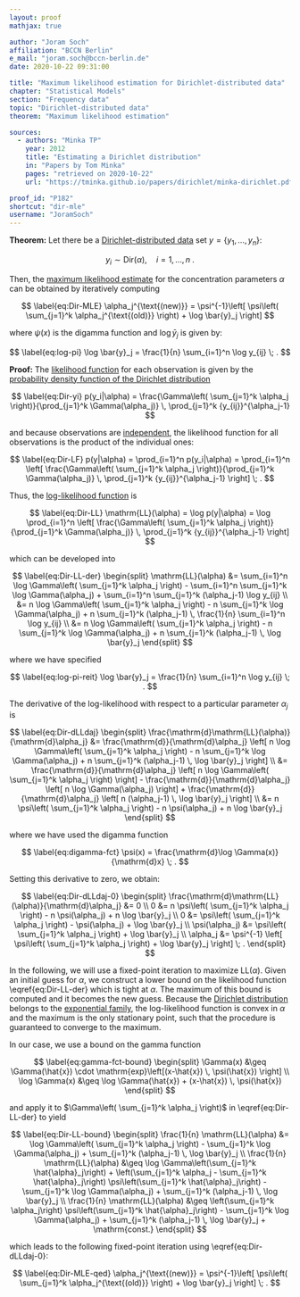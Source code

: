 ```yaml
---
layout: proof
mathjax: true

author: "Joram Soch"
affiliation: "BCCN Berlin"
e_mail: "joram.soch@bccn-berlin.de"
date: 2020-10-22 09:31:00

title: "Maximum likelihood estimation for Dirichlet-distributed data"
chapter: "Statistical Models"
section: "Frequency data"
topic: "Dirichlet-distributed data"
theorem: "Maximum likelihood estimation"

sources:
  - authors: "Minka TP"
    year: 2012
    title: "Estimating a Dirichlet distribution"
    in: "Papers by Tom Minka"
    pages: "retrieved on 2020-10-22"
    url: "https://tminka.github.io/papers/dirichlet/minka-dirichlet.pdf"

proof_id: "P182"
shortcut: "dir-mle"
username: "JoramSoch"
---
```



**Theorem:** Let there be a [Dirichlet-distributed data](/D/dir-data) set $y = \left\lbrace y_1, \ldots, y_n \right\rbrace$:

$$ \label{eq:Dir}
y_i \sim \mathrm{Dir}(\alpha), \quad i = 1, \ldots, n \; .
$$

Then, the [maximum likelihood estimate](/D/mle) for the concentration parameters $\alpha$ can be obtained by iteratively computing

$$ \label{eq:Dir-MLE}
\alpha_j^{\text{(new)}} = \psi^{-1}\left[ \psi\left( \sum_{j=1}^k \alpha_j^{\text{(old)}} \right) + \log \bar{y}_j \right]
$$

where $\psi(x)$ is the digamma function and $\log \bar{y}_j$ is given by:

$$ \label{eq:log-pi}
\log \bar{y}_j = \frac{1}{n} \sum_{i=1}^n \log y_{ij} \; .
$$


**Proof:** The [likelihood function](/D/lf) for each observation is given by the [probability density function of the Dirichlet distribution](/P/dir-pdf)

$$ \label{eq:Dir-yi}
p(y_i|\alpha) = \frac{\Gamma\left( \sum_{j=1}^k \alpha_j \right)}{\prod_{j=1}^k \Gamma(\alpha_j)} \, \prod_{j=1}^k {y_{ij}}^{\alpha_j-1}
$$

and because observations are [independent](/D/ind), the likelihood function for all observations is the product of the individual ones:

$$ \label{eq:Dir-LF}
p(y|\alpha) = \prod_{i=1}^n p(y_i|\alpha) = \prod_{i=1}^n \left[ \frac{\Gamma\left( \sum_{j=1}^k \alpha_j \right)}{\prod_{j=1}^k \Gamma(\alpha_j)} \, \prod_{j=1}^k {y_{ij}}^{\alpha_j-1} \right] \; .
$$

Thus, the [log-likelihood function](/D/llf) is

$$ \label{eq:Dir-LL}
\mathrm{LL}(\alpha) = \log p(y|\alpha) = \log \prod_{i=1}^n \left[ \frac{\Gamma\left( \sum_{j=1}^k \alpha_j \right)}{\prod_{j=1}^k \Gamma(\alpha_j)} \, \prod_{j=1}^k {y_{ij}}^{\alpha_j-1} \right]
$$

which can be developed into

$$ \label{eq:Dir-LL-der}
\begin{split}
\mathrm{LL}(\alpha) &= \sum_{i=1}^n \log \Gamma\left( \sum_{j=1}^k \alpha_j \right) - \sum_{i=1}^n \sum_{j=1}^k \log \Gamma(\alpha_j) + \sum_{i=1}^n \sum_{j=1}^k (\alpha_j-1) \log y_{ij} \\
&= n \log \Gamma\left( \sum_{j=1}^k \alpha_j \right) - n \sum_{j=1}^k \log \Gamma(\alpha_j) + n \sum_{j=1}^k (\alpha_j-1) \, \frac{1}{n} \sum_{i=1}^n \log y_{ij} \\
&= n \log \Gamma\left( \sum_{j=1}^k \alpha_j \right) - n \sum_{j=1}^k \log \Gamma(\alpha_j) + n \sum_{j=1}^k (\alpha_j-1) \, \log \bar{y}_j
\end{split}
$$

where we have specified

$$ \label{eq:log-pi-reit}
\log \bar{y}_j = \frac{1}{n} \sum_{i=1}^n \log y_{ij} \; .
$$

The derivative of the log-likelihood with respect to a particular parameter $\alpha_j$ is

$$ \label{eq:Dir-dLLdaj}
\begin{split}
\frac{\mathrm{d}\mathrm{LL}(\alpha)}{\mathrm{d}\alpha_j} &= \frac{\mathrm{d}}{\mathrm{d}\alpha_j} \left[ n \log \Gamma\left( \sum_{j=1}^k \alpha_j \right) - n \sum_{j=1}^k \log \Gamma(\alpha_j) + n \sum_{j=1}^k (\alpha_j-1) \, \log \bar{y}_j \right] \\
&= \frac{\mathrm{d}}{\mathrm{d}\alpha_j} \left[ n \log \Gamma\left( \sum_{j=1}^k \alpha_j \right) \right] - \frac{\mathrm{d}}{\mathrm{d}\alpha_j} \left[ n \log \Gamma(\alpha_j) \right] + \frac{\mathrm{d}}{\mathrm{d}\alpha_j} \left[ n (\alpha_j-1) \, \log \bar{y}_j \right] \\
&= n \psi\left( \sum_{j=1}^k \alpha_j \right) - n \psi(\alpha_j) + n \log \bar{y}_j
\end{split}
$$

where we have used the digamma function

$$ \label{eq:digamma-fct}
\psi(x) = \frac{\mathrm{d}\log \Gamma(x)}{\mathrm{d}x} \; .
$$

Setting this derivative to zero, we obtain:

$$ \label{eq:Dir-dLLdaj-0}
\begin{split}
\frac{\mathrm{d}\mathrm{LL}(\alpha)}{\mathrm{d}\alpha_j} &= 0 \\
0 &= n \psi\left( \sum_{j=1}^k \alpha_j \right) - n \psi(\alpha_j) + n \log \bar{y}_j \\
0 &= \psi\left( \sum_{j=1}^k \alpha_j \right) - \psi(\alpha_j) + \log \bar{y}_j \\
\psi(\alpha_j) &= \psi\left( \sum_{j=1}^k \alpha_j \right) + \log \bar{y}_j \\
\alpha_j &= \psi^{-1} \left[ \psi\left( \sum_{j=1}^k \alpha_j \right) + \log \bar{y}_j \right] \; .
\end{split}
$$

In the following, we will use a fixed-point iteration to maximize $\mathrm{LL}(\alpha)$. Given an initial guess for $\alpha$, we construct a lower bound on the likelihood function \eqref{eq:Dir-LL-der} which is tight at $\alpha$. The maximum of this bound is computed and it becomes the new guess. Because the [Dirichlet distribution](/D/dir) belongs to the [exponential family](/D/dist-expfam), the log-likelihood function is convex in $\alpha$ and the maximum is the only stationary point, such that the procedure is guaranteed to converge to the maximum.

In our case, we use a bound on the gamma function

$$ \label{eq:gamma-fct-bound}
\begin{split}
\Gamma(x) &\geq \Gamma(\hat{x}) \cdot \mathrm{exp}\left[(x-\hat{x}) \, \psi(\hat{x}) \right] \\
\log \Gamma(x) &\geq \log \Gamma(\hat{x}) + (x-\hat{x}) \, \psi(\hat{x})
\end{split}
$$

and apply it to $\Gamma\left( \sum_{j=1}^k \alpha_j \right)$ in \eqref{eq:Dir-LL-der} to yield

$$ \label{eq:Dir-LL-bound}
\begin{split}
\frac{1}{n} \mathrm{LL}(\alpha) &= \log \Gamma\left( \sum_{j=1}^k \alpha_j \right) - \sum_{j=1}^k \log \Gamma(\alpha_j) + \sum_{j=1}^k (\alpha_j-1) \, \log \bar{y}_j \\
\frac{1}{n} \mathrm{LL}(\alpha) &\geq \log \Gamma\left(\sum_{j=1}^k \hat{\alpha}_j\right) + \left(\sum_{j=1}^k \alpha_j - \sum_{j=1}^k \hat{\alpha}_j\right) \psi\left(\sum_{j=1}^k \hat{\alpha}_j\right) - \sum_{j=1}^k \log \Gamma(\alpha_j) + \sum_{j=1}^k (\alpha_j-1) \, \log \bar{y}_j \\
\frac{1}{n} \mathrm{LL}(\alpha) &\geq \left(\sum_{j=1}^k \alpha_j\right) \psi\left(\sum_{j=1}^k \hat{\alpha}_j\right) - \sum_{j=1}^k \log \Gamma(\alpha_j) + \sum_{j=1}^k (\alpha_j-1) \, \log \bar{y}_j + \mathrm{const.}
\end{split}
$$

which leads to the following fixed-point iteration using \eqref{eq:Dir-dLLdaj-0}:

$$ \label{eq:Dir-MLE-qed}
\alpha_j^{\text{(new)}} = \psi^{-1}\left[ \psi\left( \sum_{j=1}^k \alpha_j^{\text{(old)}} \right) + \log \bar{y}_j \right] \; .
$$